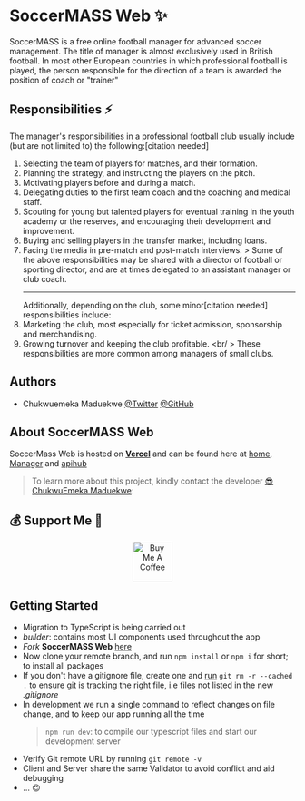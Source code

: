 # SoccerMASS Web ✨

SoccerMASS is a free online football manager for advanced soccer management. The title of manager is almost exclusively used in British football. In most other European countries in which professional football is played, the person responsible for the direction of a team is awarded the position of coach or "trainer"

## Responsibilities ⚡

The manager's responsibilities in a professional football club usually include (but are not limited to) the following:[citation needed]

1. Selecting the team of players for matches, and their formation.
2. Planning the strategy, and instructing the players on the pitch.
3. Motivating players before and during a match.
4. Delegating duties to the first team coach and the coaching and medical staff.
5. Scouting for young but talented players for eventual training in the youth academy or the reserves, and encouraging their development and improvement.
6. Buying and selling players in the transfer market, including loans.
7. Facing the media in pre-match and post-match interviews. > Some of the above responsibilities may be shared with a director of football or sporting director, and are at times delegated to an assistant manager or club coach. <hr/> Additionally, depending on the club, some minor[citation needed] responsibilities include:
8. Marketing the club, most especially for ticket admission, sponsorship and merchandising.
9. Growing turnover and keeping the club profitable. <br/ > These responsibilities are more common among managers of small clubs.

## Authors

- Chukwuemeka Maduekwe [@Twitter](https://www.twitter.com/Chukwu3meka) [@GitHub](https://github.com/Chukwu3meka)

## About SoccerMASS Web

SoccerMass Web is hosted on **[Vercel](https://vercel.com/)** and can be found here at [home](https://www.soccermass.com), [Manager](https://manager.soccermass.com/) and [apihub](https://hub.soccermass.com/)

> To learn more about this project, kindly contact the developer [😎 ChukwuEmeka Maduekwe](https://www.linkedin.com/in/chukwu3meka/):

## 💰 Support Me 👋

<p align="center">
<a href="https://www.buymeacoffee.com/chukwu3meka" target="_blank"><img src="https://cdn.buymeacoffee.com/buttons/v2/default-yellow.png" alt="Buy Me A Coffee" height="70" ></a>
</p>

## Getting Started

- Migration to TypeScript is being carried out
- _builder_: contains most UI components used throughout the app
- _Fork_ **SoccerMASS Web** [here](https://github.com/Chukwu3meka/SoccerMASS-Web.git)
- Now clone your remote branch, and run `npm install` or `npm i` for short; to install all packages
- If you don't have a gitignore file, create one and [run](https://sigalambigha.home.blog/2020/03/11/how-to-refresh-gitignore/) `git rm -r --cached .` to ensure git is tracking the right file, i.e files not listed in the new _.gitignore_
- In development we run a single command to reflect changes on file change, and to keep our app running all the time
  > `npm run dev`: to compile our typescript files and start our development server
- Verify Git remote URL by running `git remote -v`
- Client and Server share the same Validator to avoid conflict and aid debugging
- ...
😉
<!-- old gtag G-0BJL8GBSKY -->

<!-- server

packagelock.json is needed for app to build on render
 -->
<!-- // @media screen and (min-width: 1200px) and (max-width: 1480px) { -->
<!--  -->
